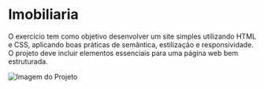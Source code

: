 # Imobiliaria
O exercício tem como objetivo desenvolver um site simples utilizando HTML e CSS, aplicando boas práticas de semântica, estilização e responsividade. O projeto deve incluir elementos essenciais para uma página web bem estruturada.

![Imagem do Projeto](https://raw.githubusercontent.com/VitorDalpino/Imobiliaria/main/images/preview.png)




